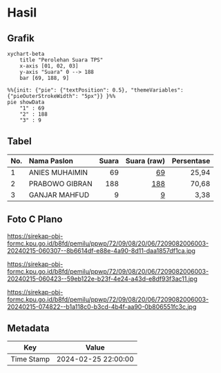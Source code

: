 # Hasil

## Grafik

```mermaid
xychart-beta
    title "Perolehan Suara TPS"
    x-axis [01, 02, 03]
    y-axis "Suara" 0 --> 188
    bar [69, 188, 9]
```

```mermaid
%%{init: {"pie": {"textPosition": 0.5}, "themeVariables": {"pieOuterStrokeWidth": "5px"}} }%%
pie showData
    "1" : 69
    "2" : 188
    "3" : 9
```

## Tabel

| No. | Nama Paslon    | Suara | Suara (raw) | Persentase |
|:--- |:-------------- | -----:| -----------:| ----------:|
| 1   | ANIES MUHAIMIN | 69    | [69][p-1]   | 25,94      |
| 2   | PRABOWO GIBRAN | 188   | [188][p-2]  | 70,68      |
| 3   | GANJAR MAHFUD  | 9     | [9][p-3]    | 3,38       |


[p-1]: https://github.com/gigit-pemilu/pemilu-2024-72-sulawesi-tengah/blob/main/pilpres/hitung-suara/sub/72-sulawesi-tengah/sub/09-tojo-una-una/sub/08-tojo/sub/2006-uedele/sub/003-tps/sub/paslon-1.txt
[p-2]: https://github.com/gigit-pemilu/pemilu-2024-72-sulawesi-tengah/blob/main/pilpres/hitung-suara/sub/72-sulawesi-tengah/sub/09-tojo-una-una/sub/08-tojo/sub/2006-uedele/sub/003-tps/sub/paslon-2.txt
[p-3]: https://github.com/gigit-pemilu/pemilu-2024-72-sulawesi-tengah/blob/main/pilpres/hitung-suara/sub/72-sulawesi-tengah/sub/09-tojo-una-una/sub/08-tojo/sub/2006-uedele/sub/003-tps/sub/paslon-3.txt

## Foto C Plano

https://sirekap-obj-formc.kpu.go.id/b8fd/pemilu/ppwp/72/09/08/20/06/7209082006003-20240215-060307--8b6614df-e88e-4a90-8d11-daa1857df1ca.jpg

https://sirekap-obj-formc.kpu.go.id/b8fd/pemilu/ppwp/72/09/08/20/06/7209082006003-20240215-060423--59eb122e-b23f-4e24-a43d-e8df93f3ac11.jpg

https://sirekap-obj-formc.kpu.go.id/b8fd/pemilu/ppwp/72/09/08/20/06/7209082006003-20240215-074822--b1a118c0-b3cd-4b4f-aa90-0b806551fc3c.jpg


## Metadata

| Key        | Value               |
| ---------- | ------------------- |
| Time Stamp | 2024-02-25 22:00:00 |



